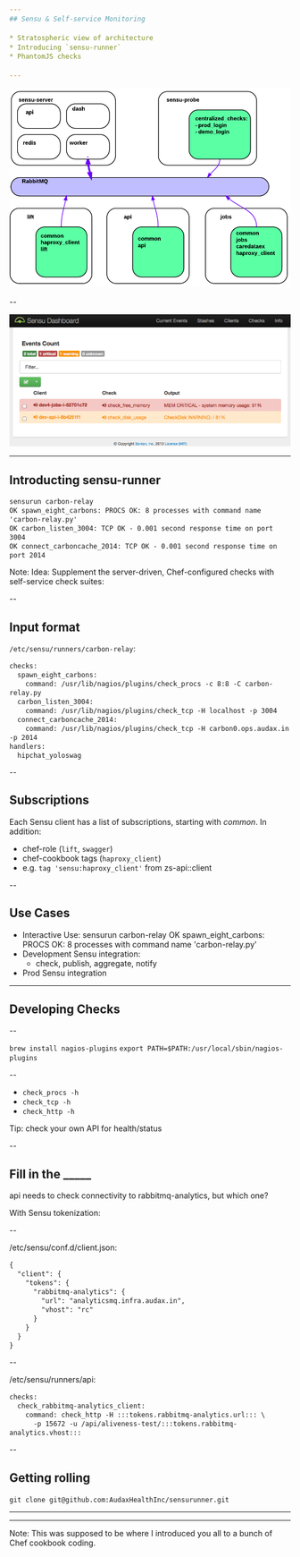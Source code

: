 ```yaml
---
## Sensu & Self-service Monitoring

* Stratospheric view of architecture
* Introducing `sensu-runner`
* PhantomJS checks

---
```


![Architecture](./arch.png)

--

![Dashboard](./dash.png)


---
## Introducting sensu-runner


    sensurun carbon-relay
    OK spawn_eight_carbons: PROCS OK: 8 processes with command name 'carbon-relay.py'
    OK carbon_listen_3004: TCP OK - 0.001 second response time on port 3004
    OK connect_carboncache_2014: TCP OK - 0.001 second response time on port 2014

Note: Idea: Supplement the server-driven, Chef-configured checks
with self-service check suites:

--
## Input format

`/etc/sensu/runners/carbon-relay`:

    checks:
      spawn_eight_carbons: 
        command: /usr/lib/nagios/plugins/check_procs -c 8:8 -C carbon-relay.py
      carbon_listen_3004: 
        command: /usr/lib/nagios/plugins/check_tcp -H localhost -p 3004
      connect_carboncache_2014: 
        command: /usr/lib/nagios/plugins/check_tcp -H carbon0.ops.audax.in -p 2014
    handlers:
      hipchat_yoloswag

--
## Subscriptions

Each Sensu client has a list of subscriptions, starting with _common_. In addition:

* chef-role (`lift`, `swagger`)
* chef-cookbook tags (`haproxy_client`)
 * e.g. `tag 'sensu:haproxy_client'` from zs-api::client

--
## Use Cases

* Interactive Use:
      sensurun carbon-relay
      OK spawn_eight_carbons: PROCS OK: 8 processes with command name 'carbon-relay.py'
* Development Sensu integration:
  * check, publish, aggregate, notify
* Prod Sensu integration

---
## Developing Checks

--

`brew install nagios-plugins`
`export PATH=$PATH:/usr/local/sbin/nagios-plugins`

--

- `check_procs -h`
- `check_tcp -h`
- `check_http -h`

Tip: check your own API for health/status

--
## Fill in the _____

api needs to check connectivity to rabbitmq-analytics,
but which one?

With Sensu tokenization:

--

/etc/sensu/conf.d/client.json:

    {
      "client": {
        "tokens": {
          "rabbitmq-analytics": {
            "url": "analyticsmq.infra.audax.in",
            "vhost": "rc"
          }
        }
      }
    }

--

/etc/sensu/runners/api:

    checks:
      check_rabbitmq-analytics_client:
        command: check_http -H :::tokens.rabbitmq-analytics.url::: \
          -p 15672 -u /api/aliveness-test/:::tokens.rabbitmq-analytics.vhost:::



--
## Getting rolling

`git clone git@github.com:AudaxHealthInc/sensurunner.git`


---



---
Note: This was supposed to be where I introduced you all 
to a bunch of Chef cookbook coding. 